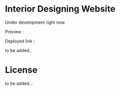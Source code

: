 # Interior Designing Website

Under development right now

Preview :

Deployed link :

to be added..

# License 
to be added...
